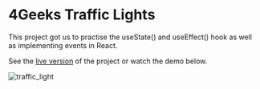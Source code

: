 # 4Geeks Traffic Lights

This project got us to practise the useState() and useEffect() hook as well as implementing events in React. 

See the [live version](...) of the project or watch the demo below. 

![traffic_light](https://github.com/gdwhittaker94/4Geeks_traffic_lights/assets/105855731/3eb70165-d272-4fa0-9d46-880b1e2bbb88)

